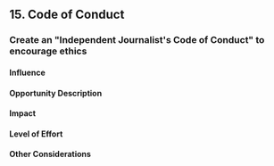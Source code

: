 ## 15. Code of Conduct

### Create an "Independent Journalist's Code of Conduct" to encourage ethics

#### Influence

#### Opportunity Description

#### Impact

#### Level of Effort

#### Other Considerations
